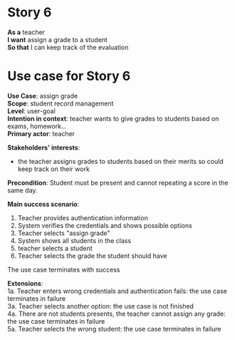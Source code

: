 # Story 6
**As a** teacher  
**I want** assign a grade to a student  
**So that** I can keep track of the evaluation  

# Use case for Story 6
**Use Case**: assign grade  
**Scope**: student record management  
**Level**: user-goal  
**Intention in context**: teacher wants to give grades to students based on exams, homework...  
**Primary actor**: teacher

**Stakeholders' interests**:
* the teacher assigns grades to students based on their merits so could keep track on their work

**Precondition**:  Student must be present and cannot repeating a score in the same day.

**Main success scenario**: 
1. Teacher provides authentication information
2. System verifies the credentials and shows possible options
3. Teacher selects "assign grade"
4. System shows all students in the class
5. teacher selects a student
6. Teacher selects the grade the student should have

The use case terminates with success

**Extensions**:  
1a. Teacher enters wrong credentials and authentication fails: the use case terminates in failure   
3a. Teacher selects another option: the use case is not finished  
4a. There are not students presents, the teacher cannot assign any grade: the use case terminates in failure  
5a. Teacher selects the wrong student: the use case terminates in failure

